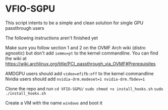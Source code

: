 # VFIO-SGPU
This script intents to be a simple and clean solution for single GPU passthrough users

The following instructions aren't finished yet

Make sure you follow section 1 and 2 on the OVMF Arch wiki (distro agnostic) but don't add `iommu=pt` to the kernel commandline.
You can find the wiki at https://wiki.archlinux.org/title/PCI_passthrough_via_OVMF#Prerequisites

AMDGPU users should add `video=efifb:off` to the kernel commandline
Nvidia users should add `nvidia-drm.modeset=1 nvidia-drm.fbdev=1`

Clone the repo and run 
`cd VFIO-SGPU/`
`sudo chmod +x install_hooks.sh`
`sudo ./install_hooks.sh`

Create a VM with the name `windows` and boot it 
